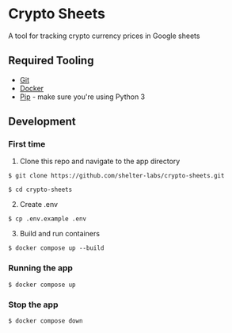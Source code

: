 # Crypto Sheets

A tool for tracking crypto currency prices in Google sheets

## Required Tooling
- [Git](https://git-scm.com/downloads)
- [Docker](https://docs.docker.com/get-docker/)
- [Pip](https://pip.pypa.io/en/stable/installing/) - make sure you're using Python 3

## Development
### First time
1. Clone this repo and navigate to the app directory
```
$ git clone https://github.com/shelter-labs/crypto-sheets.git
```
```
$ cd crypto-sheets
```
2. Create .env
```
$ cp .env.example .env
```
3. Build and run containers
```
$ docker compose up --build
```
### Running the app
```
$ docker compose up
```
### Stop the app
```
$ docker compose down
```
